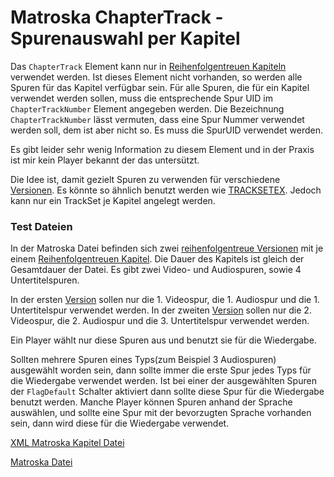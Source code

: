 # Matroska ChapterTrack - Spurenauswahl per Kapitel
Das `ChapterTrack` Element kann nur in [Reihenfolgentreuen Kapiteln](OrderedChapters_ger.md) verwendet werden. Ist dieses Element nicht vorhanden, so werden alle Spuren für das Kapitel verfügbar sein. Für alle Spuren, die für ein Kapitel verwendet werden sollen, muss die entsprechende Spur UID im `ChapterTrackNumber` Element angegeben werden. Die Bezeichnung `ChapterTrackNumber` lässt vermuten, dass eine Spur Nummer verwendet werden soll, dem ist aber nicht so. Es muss die SpurUID verwendet werden.

Es gibt leider sehr wenig Information zu diesem Element und in der Praxis ist mir kein Player bekannt der das untersützt.

Die Idee ist, damit gezielt Spuren zu verwenden für verschiedene [Versionen](EditionEntry_ger.md). Es könnte so ähnlich benutzt werden wie [TRACKSETEX](TRACKSETEX_ger.md). Jedoch kann nur ein TrackSet je Kapitel angelegt werden.

### Test Dateien
In der Matroska Datei befinden sich zwei [reihenfolgentreue Versionen](EditionEntry_ger.md) mit je einem [Reihenfolgentreuen Kapitel](OrderedChapters_ger.md). Die Dauer des Kapitels ist gleich der Gesamtdauer der Datei. Es gibt zwei Video- und Audiospuren, sowie 4 Untertitelspuren.

In der ersten [Version](EditionEntry_ger.md) sollen nur die 1. Videospur, die 1. Audiospur und die 1. Untertitelspur verwendet werden. In der zweiten [Version](EditionEntry_ger.md) sollen nur die 2. Videospur, die 2. Audiospur und die 3. Untertitelspur verwendet werden.

Ein Player wählt nur diese Spuren aus und benutzt sie für die Wiedergabe.

Sollten mehrere Spuren eines Typs(zum Beispiel 3 Audiospuren) ausgewählt worden sein, dann sollte immer die erste Spur jedes Typs für die Wiedergabe verwendet werden. Ist bei einer der ausgewählten Spuren der `FlagDefault` Schalter aktiviert dann sollte diese Spur für die Wiedergabe benutzt werden. Manche Player können Spuren anhand der Sprache auswählen, und sollte eine Spur mit der bevorzugten Sprache vorhanden sein, dann wird diese für die Wiedergabe verwendet.

[XML Matroska Kapitel Datei](files/ChapterTrack/ChapterTrack.xml)

[Matroska Datei](files/ChapterTrack/ChapterTrack.mkv)